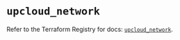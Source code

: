 # `upcloud_network`

Refer to the Terraform Registry for docs: [`upcloud_network`](https://registry.terraform.io/providers/upcloudltd/upcloud/5.29.0/docs/resources/network).
